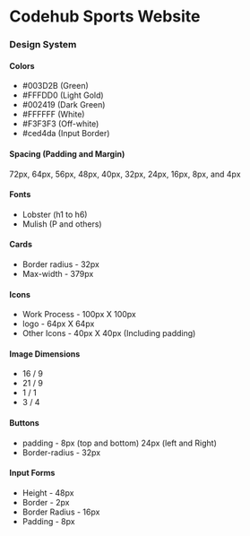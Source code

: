 # Codehub Sports Website

### Design System
#### Colors
- #003D2B (Green)
- #FFFDD0 (Light Gold)
- #002419 (Dark Green)
- #FFFFFF (White)
- #F3F3F3 (Off-white)
- #ced4da (Input Border)

#### Spacing (Padding and Margin)
72px, 64px, 56px, 48px, 40px, 32px, 24px, 16px, 8px, and 4px

#### Fonts
- Lobster (h1 to h6)
- Mulish (P and others)

#### Cards
- Border radius - 32px
- Max-width - 379px

#### Icons
- Work Process - 100px X 100px
- logo - 64px X 64px
- Other Icons - 40px X 40px (Including padding)

#### Image Dimensions
- 16 / 9
- 21 / 9
- 1 / 1
- 3 / 4


#### Buttons
- padding - 8px (top and bottom) 24px (left and Right)
- Border-radius - 32px

#### Input Forms
- Height - 48px
- Border - 2px
- Border Radius - 16px
- Padding - 8px